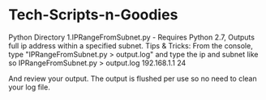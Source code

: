 # Tech-Scripts-n-Goodies

Python Directory
1.IPRangeFromSubnet.py - Requires Python 2.7, Outputs full ip address within a specified subnet.
Tips & Tricks: From the console, type "IPRangeFromSubnet.py > output.log" and type the ip and subnet like so
IPRangeFromSubnet.py > output.log
192.168.1.1
24

And review your output. The output is flushed per use so no need to clean your log file.
 
